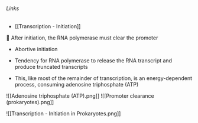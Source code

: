 ###### Links
- [[Transcription - Initiation]]

 After initiation, the RNA polymerase must clear the promoter
- Abortive initiation
- Tendency for RNA polymerase to release the RNA transcript and produce truncated transcripts

- This, like most of the remainder of transcription, is an energy-dependent process, consuming adenosine triphosphate (ATP)

![[Adenosine triphosphate (ATP).png]]
![[Promoter clearance (prokaryotes).png]]

![[Transcription - Initiation in Prokaryotes.png]]
